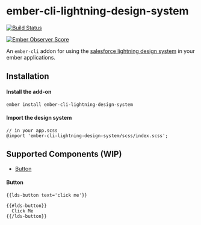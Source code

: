 # ember-cli-lightning-design-system

[![Build Status](https://travis-ci.org/jonnii/ember-cli-lightning-design-system.svg?branch=master)](https://travis-ci.org/jonnii/ember-cli-lightning-design-system)

[![Ember Observer Score](https://emberobserver.com/badges/ember-cli-lightning-design-system.svg)](https://emberobserver.com/addons/ember-cli-lightning-design-system)

An `ember-cli` addon for using the [salesforce lightning design system](https://www.lightningdesignsystem.com)
in your ember applications.

## Installation

#### Install the add-on

```
ember install ember-cli-lightning-design-system
```

#### Import the design system

```
// in your app.scss
@import 'ember-cli-lightning-design-system/scss/index.scss';
```

## Supported Components (WIP)

 * [Button](#button)

#### Button

```
{{lds-button text='click me'}}

{{#lds-button}}
  Click Me
{{/lds-button}}
```